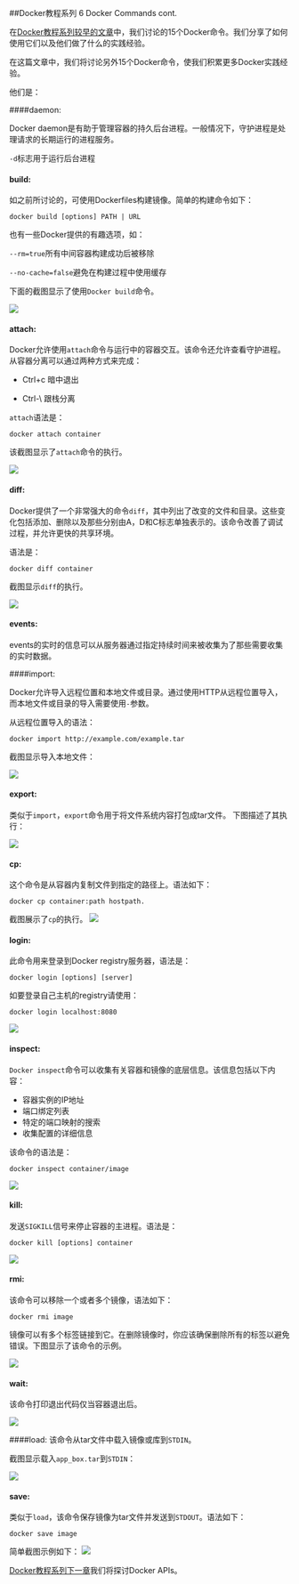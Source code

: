 ##Docker教程系列 6 Docker Commands cont.

在[Docker教程系列较早的文章](http://dockerone.com/article/102)中，我们讨论的15个Docker命令。我们分享了如何使用它们以及他们做了什么的实践经验。

在这篇文章中，我们将讨论另外15个Docker命令，使我们积累更多Docker实践经验。

他们是：

####daemon:

Docker daemon是有助于管理容器的持久后台进程。一般情况下，守护进程是处理请求的长期运行的进程服务。

`-d`标志用于运行后台进程

#### build:

如之前所讨论的，可使用Dockerfiles构建镜像。简单的构建命令如下：
```
docker build [options] PATH | URL
```
也有一些Docker提供的有趣选项，如：

`--rm=true`所有中间容器构建成功后被移除

`--no-cache=false`避免在构建过程中使用缓存

下面的截图显示了使用`Docker build`命令。

![](http://cdn2.hubspot.net/hub/411552/file-1222267769-png/blog-files/rer.png?t=1419682672898)

#### attach:

Docker允许使用`attach`命令与运行中的容器交互。该命令还允许查看守护进程。从容器分离可以通过两种方式来完成：

- Ctrl+c 暗中退出

- Ctrl-\ 跟栈分离

`attach`语法是：
```
docker attach container
```

该截图显示了`attach`命令的执行。

![](http://cdn2.hubspot.net/hub/411552/file-1222267784-png/blog-files/docker-attach1.png?t=1419682672898)

#### diff:

Docker提供了一个非常强大的命令`diff`，其中列出了改变的文件和目录。这些变化包括添加、删除以及那些分别由A，D和C标志单独表示的。该命令改善了调试过程，并允许更快的共享环境。

语法是：
```
docker diff container
```

截图显示`diff`的执行。

![](http://cdn2.hubspot.net/hub/411552/file-1222267799-png/blog-files/docker-diff.png?t=1419682672898)

#### events:

events的实时的信息可以从服务器通过指定持续时间来被收集为了那些需要收集的实时数据。

####import:

Docker允许导入远程位置和本地文件或目录。通过使用HTTP从远程位置导入，而本地文件或目录的导入需要使用`-`参数。

从远程位置导入的语法：
```
docker import http://example.com/example.tar
```

截图显示导入本地文件：

![](http://cdn2.hubspot.net/hub/411552/file-1222267814-png/blog-files/docker-import.png?t=1419682672898)

#### export:
类似于`import`，`export`命令用于将文件系统内容打包成tar文件。
下图描述了其执行：

![](http://cdn2.hubspot.net/hub/411552/file-1222267829-png/blog-files/docker-export.png?t=1419682672898)

#### cp:
这个命令是从容器内复制文件到指定的路径上。语法如下：
```
docker cp container:path hostpath.
```

截图展示了`cp`的执行。
![](http://cdn2.hubspot.net/hub/411552/file-1222267844-png/blog-files/docker-cp.png?t=1419682672898)

#### login:
此命令用来登录到Docker registry服务器，语法是：
```
docker login [options] [server]
```

如要登录自己主机的registry请使用：
```
docker login localhost:8080
```

![](http://cdn2.hubspot.net/hub/411552/file-1222267859-png/blog-files/docker-login.png?t=1419682672898)

#### inspect:
`Docker inspect`命令可以收集有关容器和镜像的底层信息。该信息包括以下内容：

- 容器实例的IP地址
- 端口绑定列表
- 特定的端口映射的搜索
- 收集配置的详细信息

该命令的语法是：
```
docker inspect container/image
```
![](http://cdn2.hubspot.net/hub/411552/file-1222267874-png/blog-files/docker-inspect.png?t=1419682672898)

#### kill:
发送`SIGKILL`信号来停止容器的主进程。语法是：
```
docker kill [options] container
```

![](http://cdn2.hubspot.net/hub/411552/file-1222267889-png/blog-files/docker-kill.png?t=1419682672898)

#### rmi:
该命令可以移除一个或者多个镜像，语法如下：
```
docker rmi image
```

镜像可以有多个标签链接到它。在删除镜像时，你应该确保删除所有的标签以避免错误。下图显示了该命令的示例。

![](http://cdn2.hubspot.net/hub/411552/file-1222267904-png/blog-files/fz.png?t=1419682672898)

#### wait:
该命令打印退出代码仅当容器退出后。

![](http://cdn2.hubspot.net/hub/411552/file-1222267919-png/blog-files/docker-wait.png?t=1419682672898)

####load:
该命令从tar文件中载入镜像或库到`STDIN`。

截图显示载入`app_box.tar`到`STDIN`：

![](http://cdn2.hubspot.net/hub/411552/file-1222267934-png/blog-files/ff.png?t=1419682672898)

#### save:
类似于`load`，该命令保存镜像为tar文件并发送到`STDOUT`。语法如下：
```
docker save image
```

简单截图示例如下：
![](http://cdn2.hubspot.net/hub/411552/file-1222267949-png/blog-files/docker-save.png?t=1419682672898)

[Docker教程系列下一章]()我们将探讨Docker APIs。